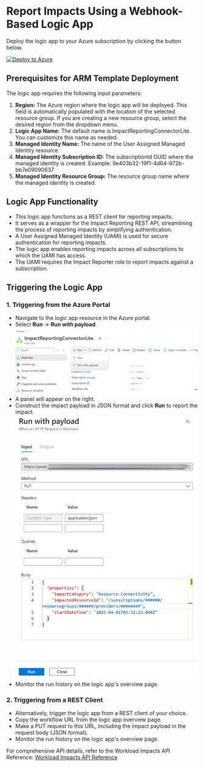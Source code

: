 # Report Impacts Using a Webhook-Based Logic App

Deploy the logic app to your Azure subscription by clicking the button below.

[![Deploy to Azure](https://aka.ms/deploytoazurebutton)](https://portal.azure.com/#create/Microsoft.Template/uri/https%3A%2F%2Fraw.githubusercontent.com%2FAzure%2Fimpact-reporting-samples%2Frefs%2Fheads%2Fcgaddam%2Fintroducing_lite_connector%2FOnboarding%2FConnector%2FLite%20Connector%2FWebHook%20LogicApp%2FWebHookLogicApp.json)

## Prerequisites for ARM Template Deployment

The logic app requires the following input parameters:

1.  **Region:** The Azure region where the logic app will be deployed. This field is automatically populated with the location of the selected resource group. If you are creating a new resource group, select the desired region from the dropdown menu.
2.  **Logic App Name:** The default name is ImpactReportingConnectorLite. You can customize this name as needed.
3.  **Managed Identity Name:** The name of the User Assigned Managed Identity resource.
4.  **Managed Identity Subscription ID:** The subscriptionId GUID where the managed identity is created. Example: 9e403b32-19f1-4d64-972b-bb7e09090637
5.  **Managed Identity Resource Group:** The resource group name where the managed identity is created.

## Logic App Functionality

-   This logic app functions as a REST client for reporting impacts.
-   It serves as a wrapper for the Impact Reporting REST API, streamlining the process of reporting impacts by simplifying authentication.
-   A User Assigned Managed Identity (UAMI) is used for secure authentication for reporting impacts.
-   The logic app enables reporting impacts across all subscriptions to which the UAMI has access.
-   The UAMI requires the Impact Reporter role to report impacts against a subscription.

## Triggering the Logic App

### 1. Triggering from the Azure Portal

-   Navigate to the logic app resource in the Azure portal.
-   Select **Run** -> **Run with payload**.
    ![alt text](../../../../docs/assets/LogicApp.png)
-   A panel will appear on the right.
-   Construct the impact payload in JSON format and click **Run** to report the impact.
    ![alt text](../../../../docs/assets/TriggerLogicApp.png)
-   Monitor the run history on the logic app's overview page.

### 2. Triggering from a REST Client

-   Alternatively, trigger the logic app from a REST client of your choice.
-   Copy the workflow URL from the logic app overview page.
-   Make a PUT request to this URL, including the impact payload in the request body (JSON format).
-   Monitor the run history on the logic app's overview page.

For comprehensive API details, refer to the Workload Impacts API Reference: [Workload Impacts API Reference](https://learn.microsoft.com/en-us/rest/api/impact/workload-impacts/create?view=rest-impact-2024-05-01-preview&tabs=HTTP)